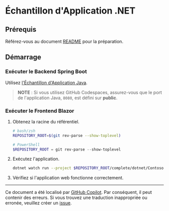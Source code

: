 # Échantillon d'Application .NET

## Prérequis

Référez-vous au document [README](../../../README.md) pour la préparation.

## Démarrage

### Exécuter le Backend Spring Boot

Utilisez [l'Échantillon d'Application Java](../java/).

> **NOTE** : Si vous utilisez GitHub Codespaces, assurez-vous que le port de l'application Java, `8080`, est défini sur **public**.

### Exécuter le Frontend Blazor

1. Obtenez la racine du référentiel.

    ```bash
    # bash/zsh
    REPOSITORY_ROOT=$(git rev-parse --show-toplevel)
    ```

    ```powershell
    # PowerShell
    $REPOSITORY_ROOT = git rev-parse --show-toplevel
    ```

1. Exécutez l'application.

    ```bash
    dotnet watch run --project $REPOSITORY_ROOT/complete/dotnet/Contoso.BlazorApp
    ```

1. Vérifiez si l'application web fonctionne correctement.
---

Ce document a été localisé par [GitHub Copilot](https://docs.github.com/copilot/about-github-copilot/what-is-github-copilot). Par conséquent, il peut contenir des erreurs. Si vous trouvez une traduction inappropriée ou erronée, veuillez créer un [issue](../../issues).
